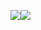 <img src="https://img.shields.io/jenkins/coverage/cobertura?jobUrl=http%3A%2F%2Fmyjenkins.zapto.org%3A8080%2Fjob%2Festate-agency-client-react%2Fjob%2Fmain%2FlastSuccessfulBuild%2Fcobertura%2Fapi%2Fjson%3Fdepth%3D2"/><img src='http://myjenkins.zapto.org:8080/job/estate-agency-client-react/job/main/badge/icon?flat' />

